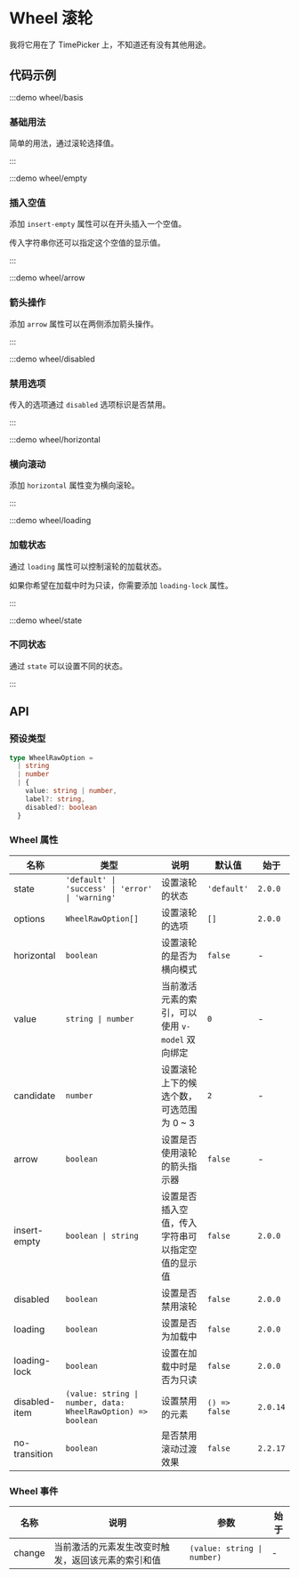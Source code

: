 # Wheel 滚轮

我将它用在了 TimePicker 上，不知道还有没有其他用途。

## 代码示例

:::demo wheel/basis

### 基础用法

简单的用法，通过滚轮选择值。

:::

:::demo wheel/empty

### 插入空值

添加 `insert-empty` 属性可以在开头插入一个空值。

传入字符串你还可以指定这个空值的显示值。

:::

:::demo wheel/arrow

### 箭头操作

添加 `arrow` 属性可以在两侧添加箭头操作。

:::

:::demo wheel/disabled

### 禁用选项

传入的选项通过 `disabled` 选项标识是否禁用。

:::

:::demo wheel/horizontal

### 横向滚动

添加 `horizontal` 属性变为横向滚轮。

:::

:::demo wheel/loading

### 加载状态

通过 `loading` 属性可以控制滚轮的加载状态。

如果你希望在加载中时为只读，你需要添加 `loading-lock` 属性。

:::

:::demo wheel/state

### 不同状态

通过 `state` 可以设置不同的状态。

:::

## API

### 预设类型

```ts
type WheelRawOption =
  | string
  | number
  | {
    value: string | number,
    label?: string,
    disabled?: boolean
  }
```

### Wheel 属性

| 名称          | 类型                                                         | 说明                                             | 默认值        | 始于     |
| ------------- | ------------------------------------------------------------ | ------------------------------------------------ | ------------- | -------- |
| state         | `'default' \| 'success' \| 'error' \| 'warning'`             | 设置滚轮的状态                                   | `'default'`   | `2.0.0`  |
| options       | `WheelRawOption[]`                                           | 设置滚轮的选项                                   | `[]`          | `2.0.0`  |
| horizontal    | `boolean`                                                    | 设置滚轮的是否为横向模式                         | `false`       | -        |
| value         | `string \| number`                                           | 当前激活元素的索引，可以使用 `v-model` 双向绑定  | `0`           | -        |
| candidate     | `number`                                                     | 设置滚轮上下的候选个数，可选范围为 0 ~ 3         | `2`           | -        |
| arrow         | `boolean`                                                    | 设置是否使用滚轮的箭头指示器                     | `false`       | -        |
| insert-empty  | `boolean \| string`                                          | 设置是否插入空值，传入字符串可以指定空值的显示值 | `false`       | `2.0.0`  |
| disabled      | `boolean`                                                    | 设置是否禁用滚轮                                 | `false`       | `2.0.0`  |
| loading       | `boolean`                                                    | 设置是否为加载中                                 | `false`       | `2.0.0`  |
| loading-lock  | `boolean`                                                    | 设置在加载中时是否为只读                         | `false`       | `2.0.0`  |
| disabled-item | `(value: string \| number, data: WheelRawOption) => boolean` | 设置禁用的元素                                   | `() => false` | `2.0.14` |
| no-transition | `boolean`                                                    | 是否禁用滚动过渡效果                             | `false`       | `2.2.17` |

### Wheel 事件

| 名称   | 说明                                               | 参数                        | 始于 |
| ------ | -------------------------------------------------- | --------------------------- | ---- |
| change | 当前激活的元素发生改变时触发，返回该元素的索引和值 | `(value: string \| number)` | -    |
